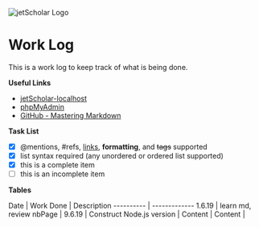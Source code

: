 ![jetScholar Logo](assets/images/jetScholar_logo.png)

# Work Log

This is a work log to keep track of what is being done.

**Useful Links**

- [jetScholar-localhost](http://localhost:8888)
- [phpMyAdmin](http://localhost:8888/phpMyAdmin/?lang=en)
- [GitHub - Mastering Markdown](https://guides.github.com/features/mastering-markdown/)

**Task List**
- [x] @mentions, #refs, [links](), **formatting**, and <del>tags</del> supported
- [x] list syntax required (any unordered or ordered list supported)
- [x] this is a complete item
- [ ] this is an incomplete item

**Tables**

Date | Work Done | Description
---------- | -------------
1.6.19 | learn md, review nbPage |
9.6.19 | Construct Node.js version |
Content | Content |
